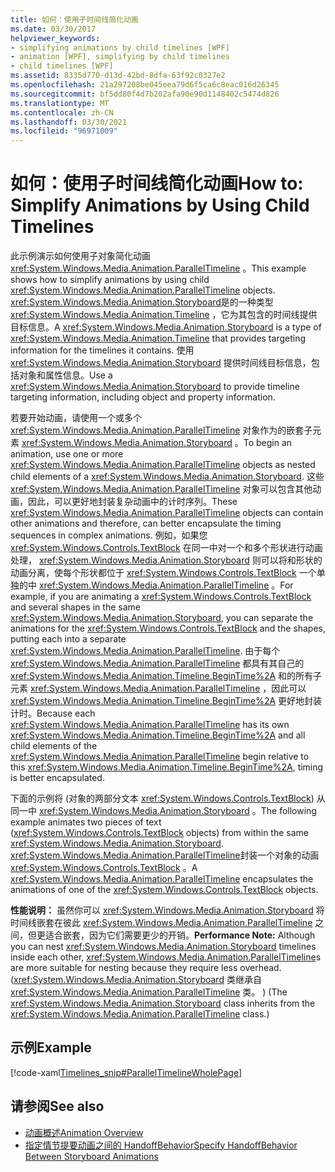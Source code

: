 ```yaml
---
title: 如何：使用子时间线简化动画
ms.date: 03/30/2017
helpviewer_keywords:
- simplifying animations by child timelines [WPF]
- animation [WPF], simplifying by child timelines
- child timelines [WPF]
ms.assetid: 8335d770-d13d-42bd-8dfa-63f92c0327e2
ms.openlocfilehash: 21a297208be045eea79d6f5ca6c8eac016d26345
ms.sourcegitcommit: bf5dd80f4d7b202afa90e90d1148402c5474d826
ms.translationtype: MT
ms.contentlocale: zh-CN
ms.lasthandoff: 03/30/2021
ms.locfileid: "96971009"
---
```

# <a name="how-to-simplify-animations-by-using-child-timelines"></a><span data-ttu-id="734a1-102">如何：使用子时间线简化动画</span><span class="sxs-lookup"><span data-stu-id="734a1-102">How to: Simplify Animations by Using Child Timelines</span></span>
<span data-ttu-id="734a1-103">此示例演示如何使用子对象简化动画 <xref:System.Windows.Media.Animation.ParallelTimeline> 。</span><span class="sxs-lookup"><span data-stu-id="734a1-103">This example shows how to simplify animations by using child <xref:System.Windows.Media.Animation.ParallelTimeline> objects.</span></span> <span data-ttu-id="734a1-104"><xref:System.Windows.Media.Animation.Storyboard>是的一种类型 <xref:System.Windows.Media.Animation.Timeline> ，它为其包含的时间线提供目标信息。</span><span class="sxs-lookup"><span data-stu-id="734a1-104">A <xref:System.Windows.Media.Animation.Storyboard> is a type of <xref:System.Windows.Media.Animation.Timeline> that provides targeting information for the timelines it contains.</span></span> <span data-ttu-id="734a1-105">使用 <xref:System.Windows.Media.Animation.Storyboard> 提供时间线目标信息，包括对象和属性信息。</span><span class="sxs-lookup"><span data-stu-id="734a1-105">Use a <xref:System.Windows.Media.Animation.Storyboard> to provide timeline targeting information, including object and property information.</span></span>  
  
 <span data-ttu-id="734a1-106">若要开始动画，请使用一个或多个 <xref:System.Windows.Media.Animation.ParallelTimeline> 对象作为的嵌套子元素 <xref:System.Windows.Media.Animation.Storyboard> 。</span><span class="sxs-lookup"><span data-stu-id="734a1-106">To begin an animation, use one or more <xref:System.Windows.Media.Animation.ParallelTimeline> objects as nested child elements of a <xref:System.Windows.Media.Animation.Storyboard>.</span></span> <span data-ttu-id="734a1-107">这些 <xref:System.Windows.Media.Animation.ParallelTimeline> 对象可以包含其他动画，因此，可以更好地封装复杂动画中的计时序列。</span><span class="sxs-lookup"><span data-stu-id="734a1-107">These <xref:System.Windows.Media.Animation.ParallelTimeline> objects can contain other animations and therefore, can better encapsulate the timing sequences in complex animations.</span></span> <span data-ttu-id="734a1-108">例如，如果您 <xref:System.Windows.Controls.TextBlock> 在同一中对一个和多个形状进行动画处理， <xref:System.Windows.Media.Animation.Storyboard> 则可以将和形状的动画分离，使每个形状都位于 <xref:System.Windows.Controls.TextBlock> 一个单独的中 <xref:System.Windows.Media.Animation.ParallelTimeline> 。</span><span class="sxs-lookup"><span data-stu-id="734a1-108">For example, if you are animating a <xref:System.Windows.Controls.TextBlock> and several shapes in the same <xref:System.Windows.Media.Animation.Storyboard>, you can separate the animations for the <xref:System.Windows.Controls.TextBlock> and the shapes, putting each into a separate <xref:System.Windows.Media.Animation.ParallelTimeline>.</span></span> <span data-ttu-id="734a1-109">由于每个 <xref:System.Windows.Media.Animation.ParallelTimeline> 都具有其自己的 <xref:System.Windows.Media.Animation.Timeline.BeginTime%2A> 和的所有子元素 <xref:System.Windows.Media.Animation.ParallelTimeline> ，因此可以 <xref:System.Windows.Media.Animation.Timeline.BeginTime%2A> 更好地封装计时。</span><span class="sxs-lookup"><span data-stu-id="734a1-109">Because each <xref:System.Windows.Media.Animation.ParallelTimeline> has its own <xref:System.Windows.Media.Animation.Timeline.BeginTime%2A> and all child elements of the <xref:System.Windows.Media.Animation.ParallelTimeline> begin relative to this <xref:System.Windows.Media.Animation.Timeline.BeginTime%2A>, timing is better encapsulated.</span></span>  
  
 <span data-ttu-id="734a1-110">下面的示例将 (对象的两部分文本 <xref:System.Windows.Controls.TextBlock>) 从同一中 <xref:System.Windows.Media.Animation.Storyboard> 。</span><span class="sxs-lookup"><span data-stu-id="734a1-110">The following example animates two pieces of text (<xref:System.Windows.Controls.TextBlock> objects) from within the same <xref:System.Windows.Media.Animation.Storyboard>.</span></span> <span data-ttu-id="734a1-111"><xref:System.Windows.Media.Animation.ParallelTimeline>封装一个对象的动画 <xref:System.Windows.Controls.TextBlock> 。</span><span class="sxs-lookup"><span data-stu-id="734a1-111">A <xref:System.Windows.Media.Animation.ParallelTimeline> encapsulates the animations of one of the <xref:System.Windows.Controls.TextBlock> objects.</span></span>  
  
 <span data-ttu-id="734a1-112">**性能说明：** 虽然你可以 <xref:System.Windows.Media.Animation.Storyboard> 将时间线嵌套在彼此 <xref:System.Windows.Media.Animation.ParallelTimeline> 之间，但更适合嵌套，因为它们需要更少的开销。</span><span class="sxs-lookup"><span data-stu-id="734a1-112">**Performance Note:** Although you can nest <xref:System.Windows.Media.Animation.Storyboard> timelines inside each other, <xref:System.Windows.Media.Animation.ParallelTimeline>s are more suitable for nesting because they require less overhead.</span></span> <span data-ttu-id="734a1-113"> (<xref:System.Windows.Media.Animation.Storyboard> 类继承自 <xref:System.Windows.Media.Animation.ParallelTimeline> 类。 ) </span><span class="sxs-lookup"><span data-stu-id="734a1-113">(The <xref:System.Windows.Media.Animation.Storyboard> class inherits from the <xref:System.Windows.Media.Animation.ParallelTimeline> class.)</span></span>  
  
## <a name="example"></a><span data-ttu-id="734a1-114">示例</span><span class="sxs-lookup"><span data-stu-id="734a1-114">Example</span></span>  
 [!code-xaml[Timelines_snip#ParallelTimelineWholePage](~/samples/snippets/csharp/VS_Snippets_Wpf/Timelines_snip/CS/ParallelTimelineExample.xaml#paralleltimelinewholepage)]  
  
## <a name="see-also"></a><span data-ttu-id="734a1-115">请参阅</span><span class="sxs-lookup"><span data-stu-id="734a1-115">See also</span></span>

- [<span data-ttu-id="734a1-116">动画概述</span><span class="sxs-lookup"><span data-stu-id="734a1-116">Animation Overview</span></span>](animation-overview.md)
- [<span data-ttu-id="734a1-117">指定情节提要动画之间的 HandoffBehavior</span><span class="sxs-lookup"><span data-stu-id="734a1-117">Specify HandoffBehavior Between Storyboard Animations</span></span>](how-to-specify-handoffbehavior-between-storyboard-animations.md)
